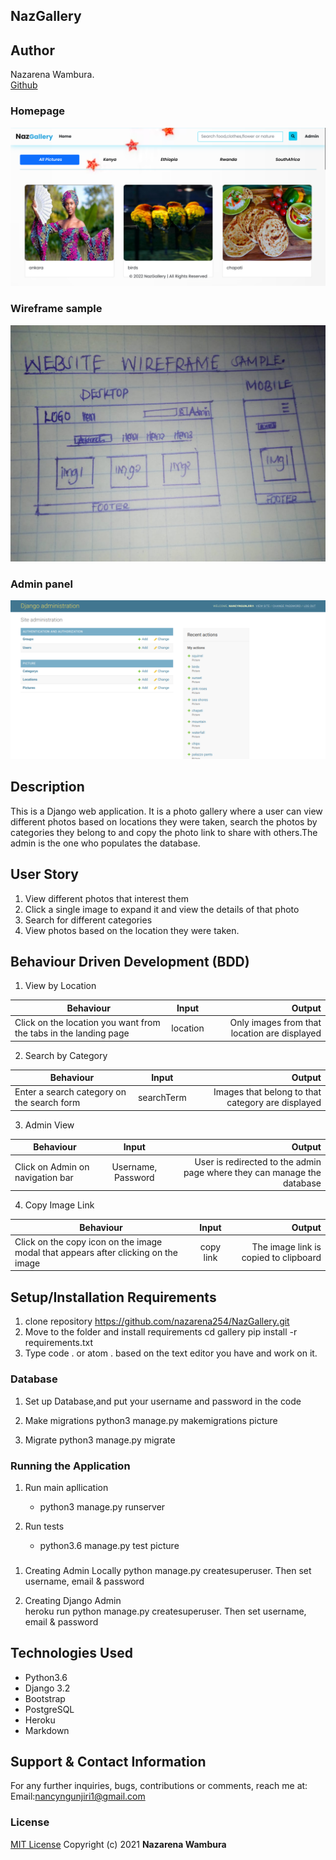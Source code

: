 ## NazGallery

## Author
Nazarena Wambura.</br>
[Github](https://github.com/nazarena254)

### Homepage
![nazzblog](./picture/static/images/nazgallery.png)
### Wireframe sample
![nazzblog](./picture/static/images/wirefrm.jpeg)
### Admin panel
![nazzblog](./picture/static/images/djangoAdmin.png)

## Description
This is a Django web application. It is a photo gallery  where a user can view different photos based on locations they were taken, search the photos by categories they belong to and copy the photo link to share with others.The admin is the one who populates the database.


## User Story
1. View different photos that interest them
2. Click a single image to expand it and view the details of that photo
3. Search for different categories
4. View photos based on the location they were taken.


## Behaviour Driven Development (BDD)

1. View by Location

|Behaviour 	           |    Input 	                 |       Output          |
|----------------------------------------------|:-----------------------------------:|-----------------------------:|       
| Click on the location you want from the tabs in the landing page  | location| Only images from that location are displayed  | 

2. Search by Category 

|Behaviour 	           |    Input 	                 |       Output          |
|----------------------------------------------|:-----------------------------------:|-----------------------------:|       
| Enter a search category on the search form   | searchTerm| Images that belong to that category are displayed  | 


3. Admin View

|Behaviour 	           |    Input 	                 |       Output          |
|----------------------------------------------|:-----------------------------------:|-----------------------------:|       
| Click on Admin on navigation bar | Username, Password| User is redirected to the admin page where they can manage the database  |  

4. Copy Image Link

|Behaviour 	           |    Input 	                 |       Output          |
|----------------------------------------------|:-----------------------------------:|-----------------------------:|       
| Click on the copy icon on the image modal that appears after clicking on the image | copy link| The image link is copied to clipboard  |  


## Setup/Installation Requirements
1. clone repository
    https://github.com/nazarena254/NazGallery.git   
2. Move to the folder and install requirements
    cd gallery
    pip install -r requirements.txt
3.  Type code . or atom . based on the text editor you have and work on it.   

### Database
1. Set up Database,and put your username and password in the code

2. Make migrations
    python3 manage.py makemigrations picture

3. Migrate
   python3 manage.py migrate 
    
### Running the Application
1. Run main apllication
   * python3 manage.py runserver

2. Run tests    
   * python3.6 manage.py test picture

###
1. Creating Admin Locally
    python manage.py createsuperuser. Then set username, email & password

2. Creating Django Admin   
     heroku run python manage.py createsuperuser. Then set username, email & password

## Technologies Used
* Python3.6
* Django 3.2
* Bootstrap
* PostgreSQL
* Heroku
* Markdown

## Support & Contact Information
For any further inquiries, bugs, contributions or comments, reach me at:<br>
Email:<nancyngunjiri1@gmail.com>

### License
[MIT License](https://github.com/nazarena254/NazGallery/blob/master/license)
Copyright (c) 2021 **Nazarena Wambura**

